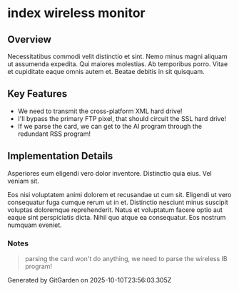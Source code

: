 # index wireless monitor

## Overview
Necessitatibus commodi velit distinctio et sint. Nemo minus magni aliquam ut assumenda expedita. Qui maiores molestias. Ab temporibus porro. Vitae et cupiditate eaque omnis autem et. Beatae debitis in sit quisquam.

## Key Features
- We need to transmit the cross-platform XML hard drive!
- I'll bypass the primary FTP pixel, that should circuit the SSL hard drive!
- If we parse the card, we can get to the AI program through the redundant RSS program!

## Implementation Details
Asperiores eum eligendi vero dolor inventore. Distinctio quia eius. Vel veniam sit.
 Eos nisi voluptatem animi dolorem et recusandae ut cum sit. Eligendi ut vero consequatur fuga cumque rerum ut in et. Distinctio nesciunt minus suscipit voluptas doloremque reprehenderit. Natus et voluptatum facere optio aut eaque sint perspiciatis dicta. Nihil quo atque ea consequatur. Eos nostrum numquam eveniet.

### Notes
> parsing the card won't do anything, we need to parse the wireless IB program!

Generated by GitGarden on 2025-10-10T23:56:03.305Z